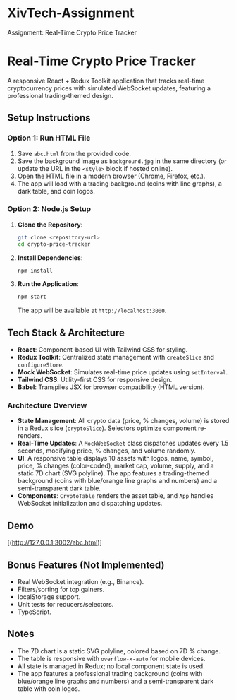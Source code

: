# XivTech-Assignment
 Assignment: Real-Time Crypto Price Tracker
# Real-Time Crypto Price Tracker

A responsive React + Redux Toolkit application that tracks real-time cryptocurrency prices with simulated WebSocket updates, featuring a professional trading-themed design.

## Setup Instructions

### Option 1: Run HTML File
1. Save `abc.html` from the provided code.
2. Save the background image as `background.jpg` in the same directory (or update the URL in the `<style>` block if hosted online).
3. Open the HTML file in a modern browser (Chrome, Firefox, etc.).
4. The app will load with a trading background (coins with line graphs), a dark table, and coin logos.

### Option 2: Node.js Setup
1. **Clone the Repository**:
   ```bash
   git clone <repository-url>
   cd crypto-price-tracker
   ```
2. **Install Dependencies**:
   ```bash
   npm install
   ```
3. **Run the Application**:
   ```bash
   npm start
   ```
   The app will be available at `http://localhost:3000`.

## Tech Stack & Architecture

- **React**: Component-based UI with Tailwind CSS for styling.
- **Redux Toolkit**: Centralized state management with `createSlice` and `configureStore`.
- **Mock WebSocket**: Simulates real-time price updates using `setInterval`.
- **Tailwind CSS**: Utility-first CSS for responsive design.
- **Babel**: Transpiles JSX for browser compatibility (HTML version).

### Architecture Overview
- **State Management**: All crypto data (price, % changes, volume) is stored in a Redux slice (`cryptoSlice`). Selectors optimize component re-renders.
- **Real-Time Updates**: A `MockWebSocket` class dispatches updates every 1.5 seconds, modifying price, % changes, and volume randomly.
- **UI**: A responsive table displays 10 assets with logos, name, symbol, price, % changes (color-coded), market cap, volume, supply, and a static 7D chart (SVG polyline). The app features a trading-themed background (coins with blue/orange line graphs and numbers) and a semi-transparent dark table.
- **Components**: `CryptoTable` renders the asset table, and `App` handles WebSocket initialization and dispatching updates.

## Demo
[(http://127.0.0.1:3002/abc.html)]

## Bonus Features (Not Implemented)
- Real WebSocket integration (e.g., Binance).
- Filters/sorting for top gainers.
- localStorage support.
- Unit tests for reducers/selectors.
- TypeScript.

## Notes
- The 7D chart is a static SVG polyline, colored based on 7D % change.
- The table is responsive with `overflow-x-auto` for mobile devices.
- All state is managed in Redux; no local component state is used.
- The app features a professional trading background (coins with blue/orange line graphs and numbers) and a semi-transparent dark table with coin logos.

